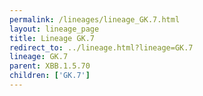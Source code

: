 ```yaml
---
permalink: /lineages/lineage_GK.7.html
layout: lineage_page
title: Lineage GK.7
redirect_to: ../lineage.html?lineage=GK.7
lineage: GK.7
parent: XBB.1.5.70
children: ['GK.7']
---
```


